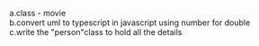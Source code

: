 a.class - movie   
b.convert uml to typescript in javascript using number for double  
c.write the "person"class to hold all the details

